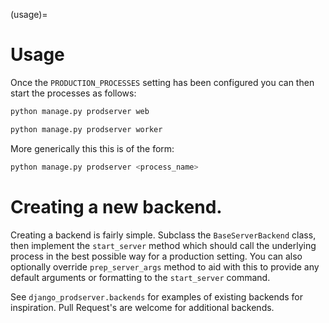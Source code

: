 (usage)=


# Usage

Once the `PRODUCTION_PROCESSES` setting has been configured you can then start the processes as follows:

```sh
python manage.py prodserver web
```

```sh
python manage.py prodserver worker
```

More generically this this is of the form:

```sh
python manage.py prodserver <process_name>
```

# Creating a new backend.

Creating a backend is fairly simple. Subclass the `BaseServerBackend` class, then implement
the `start_server` method which should call the underlying process in the best possible way for a production
setting. You can also optionally override `prep_server_args` method to aid with this to provide any default arguments
or formatting to the `start_server` command.

See `django_prodserver.backends` for examples of existing backends for inspiration. Pull Request's are welcome for
additional backends.
